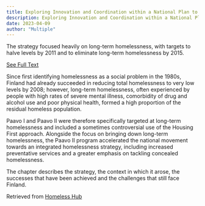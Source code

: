 ```yaml
---
title: Exploring Innovation and Coordination within a National Plan to Reduce and Prevent Homelessness
description: Exploring Innovation and Coordination within a National Plan to Reduce and Prevent Homelessness
date: 2023-04-09
author: "Multiple"
---
```


The strategy focused heavily on long-term homelessness, with targets to halve levels by 2011 and to eliminate long-term homelessness by 2015.

<!-- excerpt -->

[See Full Text](https://kiri-vadivelu.ca/assets/docs/Exploring-Effective-Systems-Responses-to-Homelessness.pdf)

Since first identifying homelessness as a social problem in the 1980s, Finland had already succeeded in reducing total homelessness to very low levels by 2008; however, long-term homelessness, often experienced by people with high rates of severe mental illness, comorbidity of drug and alcohol use and poor physical health, formed a high proportion of the residual homeless population.

Paavo I and Paavo II were therefore specifically targeted at long-term homelessness and included a sometimes controversial use of the Housing First approach. Alongside the focus on bringing down long-term homelessness, the Paavo II program accelerated the national movement towards an integrated homelessness strategy, including increased preventative services and a greater emphasis on tackling concealed homelessness.

The chapter describes the strategy, the context in which it arose, the successes that have been achieved and the challenges that still face Finland.

Retrieved from [Homeless Hub](https://homelesshub.ca/resource/42-strategic-response-homelessness-finland-exploring-innovation-and-coordination-within)
